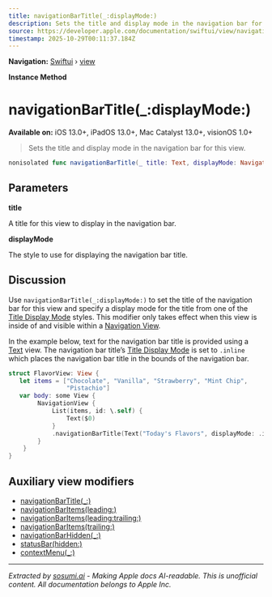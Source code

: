 ```yaml
---
title: navigationBarTitle(_:displayMode:)
description: Sets the title and display mode in the navigation bar for this view.
source: https://developer.apple.com/documentation/swiftui/view/navigationbartitle(_:displaymode:)
timestamp: 2025-10-29T00:11:37.184Z
---
```


**Navigation:** [Swiftui](/documentation/swiftui) › [view](/documentation/swiftui/view)

**Instance Method**

# navigationBarTitle(_:displayMode:)

**Available on:** iOS 13.0+, iPadOS 13.0+, Mac Catalyst 13.0+, visionOS 1.0+

> Sets the title and display mode in the navigation bar for this view.

```swift
nonisolated func navigationBarTitle(_ title: Text, displayMode: NavigationBarItem.TitleDisplayMode) -> some View
```

## Parameters

**title**

A title for this view to display in the navigation bar.



**displayMode**

The style to use for displaying the navigation bar title.



## Discussion

Use `navigationBarTitle(_:displayMode:)` to set the title of the navigation bar for this view and specify a display mode for the title from one of the [Title Display Mode](/documentation/swiftui/navigationbaritem/titledisplaymode) styles. This modifier only takes effect when this view is inside of and visible within a [Navigation View](/documentation/swiftui/navigationview).

In the example below, text for the navigation bar title is provided using a [Text](/documentation/swiftui/text) view. The navigation bar title’s [Title Display Mode](/documentation/swiftui/navigationbaritem/titledisplaymode) is set to `.inline` which places the navigation bar title in the bounds of the navigation bar.

```swift
struct FlavorView: View {
   let items = ["Chocolate", "Vanilla", "Strawberry", "Mint Chip",
                "Pistachio"]
   var body: some View {
        NavigationView {
            List(items, id: \.self) {
                Text($0)
            }
            .navigationBarTitle(Text("Today's Flavors", displayMode: .inline))
        }
    }
}
```

## Auxiliary view modifiers

- [navigationBarTitle(_:)](/documentation/swiftui/view/navigationbartitle(_:))
- [navigationBarItems(leading:)](/documentation/swiftui/view/navigationbaritems(leading:))
- [navigationBarItems(leading:trailing:)](/documentation/swiftui/view/navigationbaritems(leading:trailing:))
- [navigationBarItems(trailing:)](/documentation/swiftui/view/navigationbaritems(trailing:))
- [navigationBarHidden(_:)](/documentation/swiftui/view/navigationbarhidden(_:))
- [statusBar(hidden:)](/documentation/swiftui/view/statusbar(hidden:))
- [contextMenu(_:)](/documentation/swiftui/view/contextmenu(_:))

---

*Extracted by [sosumi.ai](https://sosumi.ai) - Making Apple docs AI-readable.*
*This is unofficial content. All documentation belongs to Apple Inc.*
